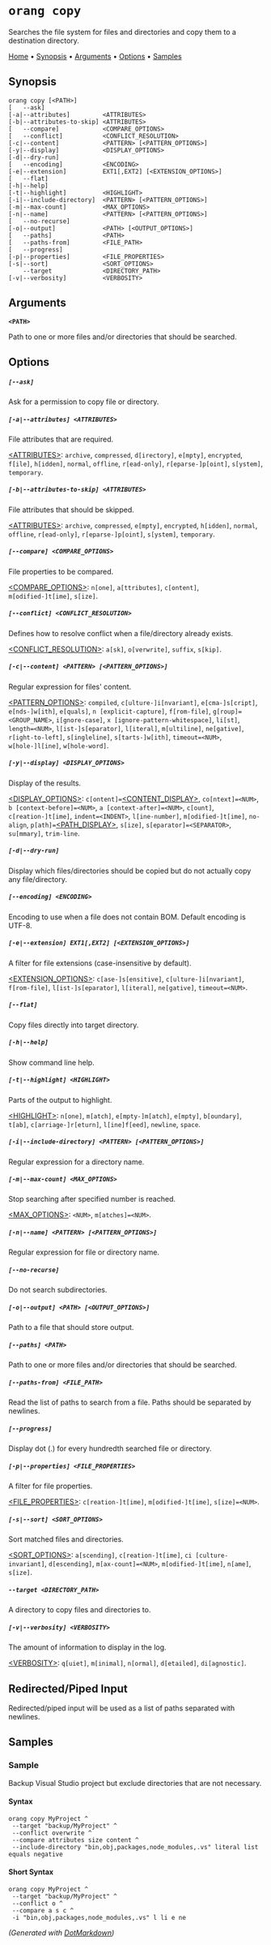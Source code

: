 ﻿# `orang copy`

Searches the file system for files and directories and copy them to a destination directory\.

[Home](README.md#readme) &#x2022; [Synopsis](#Synopsis) &#x2022; [Arguments](#Arguments) &#x2022; [Options](#Options) &#x2022; [Samples](#Samples)

## Synopsis

```
orang copy [<PATH>]
[   --ask]
[-a|--attributes]         <ATTRIBUTES>
[-b|--attributes-to-skip] <ATTRIBUTES>
[   --compare]            <COMPARE_OPTIONS>
[   --conflict]           <CONFLICT_RESOLUTION>
[-c|--content]            <PATTERN> [<PATTERN_OPTIONS>]
[-y|--display]            <DISPLAY_OPTIONS>
[-d|--dry-run]
[   --encoding]           <ENCODING>
[-e|--extension]          EXT1[,EXT2] [<EXTENSION_OPTIONS>]
[   --flat]
[-h|--help]
[-t|--highlight]          <HIGHLIGHT>
[-i|--include-directory]  <PATTERN> [<PATTERN_OPTIONS>]
[-m|--max-count]          <MAX_OPTIONS>
[-n|--name]               <PATTERN> [<PATTERN_OPTIONS>]
[   --no-recurse]
[-o|--output]             <PATH> [<OUTPUT_OPTIONS>]
[   --paths]              <PATH>
[   --paths-from]         <FILE_PATH>
[   --progress]
[-p|--properties]         <FILE_PROPERTIES>
[-s|--sort]               <SORT_OPTIONS>
    --target              <DIRECTORY_PATH>
[-v|--verbosity]          <VERBOSITY>
```

## Arguments

**`<PATH>`**

Path to one or more files and/or directories that should be searched\.

## Options

##### `[--ask]`

Ask for a permission to copy file or directory\.

##### `[-a|--attributes] <ATTRIBUTES>`

File attributes that are required\.

[\<ATTRIBUTES>](OptionValues.md#attributes): `archive`, `compressed`, `d[irectory]`, `e[mpty]`, `encrypted`, `f[ile]`, `h[idden]`, `normal`, `offline`, `r[ead-only]`, `r[eparse-]p[oint]`, `s[ystem]`, `temporary`\.

##### `[-b|--attributes-to-skip] <ATTRIBUTES>`

File attributes that should be skipped\.

[\<ATTRIBUTES>](OptionValues.md#attributes): `archive`, `compressed`, `e[mpty]`, `encrypted`, `h[idden]`, `normal`, `offline`, `r[ead-only]`, `r[eparse-]p[oint]`, `s[ystem]`, `temporary`\.

##### `[--compare] <COMPARE_OPTIONS>`

File properties to be compared\.

[\<COMPARE_OPTIONS>](OptionValues.md#compare_options): `n[one]`, `a[ttributes]`, `c[ontent]`, `m[odified-]t[ime]`, `s[ize]`\.

##### `[--conflict] <CONFLICT_RESOLUTION>`

Defines how to resolve conflict when a file/directory already exists\.

[\<CONFLICT_RESOLUTION>](OptionValues.md#conflict_resolution): `a[sk]`, `o[verwrite]`, `suffix`, `s[kip]`\.

##### `[-c|--content] <PATTERN> [<PATTERN_OPTIONS>]`

Regular expression for files' content\.

[\<PATTERN_OPTIONS>](OptionValues.md#pattern_options): `compiled`, `c[ulture-]i[nvariant]`, `e[cma-]s[cript]`, `e[nds-]w[ith]`, `e[quals]`, `n [explicit-capture]`, `f[rom-file]`, `g[roup]=<GROUP_NAME>`, `i[gnore-case]`, `x [ignore-pattern-whitespace]`, `li[st]`, `length=<NUM>`, `l[ist-]s[eparator]`, `l[iteral]`, `m[ultiline]`, `ne[gative]`, `r[ight-to-left]`, `s[ingleline]`, `s[tarts-]w[ith]`, `timeout=<NUM>`, `w[hole-]l[ine]`, `w[hole-word]`\.

##### `[-y|--display] <DISPLAY_OPTIONS>`

Display of the results\.

[\<DISPLAY_OPTIONS>](OptionValues.md#display_options): `c[ontent]=`[\<CONTENT_DISPLAY>](OptionValues.md#content_display), `co[ntext]=<NUM>`, `b [context-before]=<NUM>`, `a [context-after]=<NUM>`, `c[ount]`, `c[reation-]t[ime]`, `indent=<INDENT>`, `l[ine-number]`, `m[odified-]t[ime]`, `no-align`, `p[ath]=`[\<PATH_DISPLAY>](OptionValues.md#path_display), `s[ize]`, `s[eparator]=<SEPARATOR>`, `su[mmary]`, `trim-line`\.

##### `[-d|--dry-run]`

Display which files/directories should be copied but do not actually copy any file/directory\.

##### `[--encoding] <ENCODING>`

Encoding to use when a file does not contain BOM\. Default encoding is UTF\-8\.

##### `[-e|--extension] EXT1[,EXT2] [<EXTENSION_OPTIONS>]`

A filter for file extensions \(case\-insensitive by default\)\.

[\<EXTENSION_OPTIONS>](OptionValues.md#extension_options): `c[ase-]s[ensitive]`, `c[ulture-]i[nvariant]`, `f[rom-file]`, `l[ist-]s[eparator]`, `l[iteral]`, `ne[gative]`, `timeout=<NUM>`\.

##### `[--flat]`

Copy files directly into target directory\.

##### `[-h|--help]`

Show command line help\.

##### `[-t|--highlight] <HIGHLIGHT>`

Parts of the output to highlight\.

[\<HIGHLIGHT>](OptionValues.md#highlight): `n[one]`, `m[atch]`, `e[mpty-]m[atch]`, `e[mpty]`, `b[oundary]`, `t[ab]`, `c[arriage-]r[eturn]`, `l[ine]f[eed]`, `newline`, `space`\.

##### `[-i|--include-directory] <PATTERN> [<PATTERN_OPTIONS>]`

Regular expression for a directory name\.

##### `[-m|--max-count] <MAX_OPTIONS>`

Stop searching after specified number is reached\.

[\<MAX_OPTIONS>](OptionValues.md#max_options): `<NUM>`, `m[atches]=<NUM>`\.

##### `[-n|--name] <PATTERN> [<PATTERN_OPTIONS>]`

Regular expression for file or directory name\.

##### `[--no-recurse]`

Do not search subdirectories\.

##### `[-o|--output] <PATH> [<OUTPUT_OPTIONS>]`

Path to a file that should store output\.

##### `[--paths] <PATH>`

Path to one or more files and/or directories that should be searched\.

##### `[--paths-from] <FILE_PATH>`

Read the list of paths to search from a file\. Paths should be separated by newlines\.

##### `[--progress]`

Display dot \(\.\) for every hundredth searched file or directory\.

##### `[-p|--properties] <FILE_PROPERTIES>`

A filter for file properties\.

[\<FILE_PROPERTIES>](OptionValues.md#file_properties): `c[reation-]t[ime]`, `m[odified-]t[ime]`, `s[ize]=<NUM>`\.

##### `[-s|--sort] <SORT_OPTIONS>`

Sort matched files and directories\.

[\<SORT_OPTIONS>](OptionValues.md#sort_options): `a[scending]`, `c[reation-]t[ime]`, `ci [culture-invariant]`, `d[escending]`, `m[ax-count]=<NUM>`, `m[odified-]t[ime]`, `n[ame]`, `s[ize]`\.

##### `--target <DIRECTORY_PATH>`

A directory to copy files and directories to\.

##### `[-v|--verbosity] <VERBOSITY>`

The amount of information to display in the log\.

[\<VERBOSITY>](OptionValues.md#verbosity): `q[uiet]`, `m[inimal]`, `n[ormal]`, `d[etailed]`, `di[agnostic]`\.

## Redirected/Piped Input

Redirected/piped input will be used as a list of paths separated with newlines.

## Samples

### Sample

Backup Visual Studio project but exclude directories that are not necessary.

#### Syntax

```
orang copy MyProject ^
 --target "backup/MyProject" ^
 --conflict overwrite ^
 --compare attributes size content ^
 --include-directory "bin,obj,packages,node_modules,.vs" literal list equals negative
```

#### Short Syntax

```
orang copy MyProject ^
 --target "backup/MyProject" ^
 --conflict o ^
 --compare a s c ^
 -i "bin,obj,packages,node_modules,.vs" l li e ne
```

*\(Generated with [DotMarkdown](http://github.com/JosefPihrt/DotMarkdown)\)*